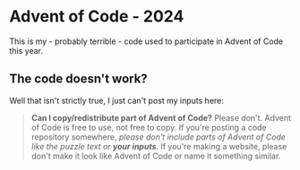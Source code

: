 # Advent of Code - 2024

This is my - probably terrible - code used to participate in Advent of Code this year.

## The code doesn't work?

Well that isn't strictly true, I just can't post my inputs here:
> **Can I copy/redistribute part of Advent of Code?** Please don't. Advent of Code is free to use, not free to copy. If you're posting a code repository somewhere, _please don't include parts of Advent of Code like the puzzle text or **your inputs**_. If you're making a website, please don't make it look like Advent of Code or name it something similar.

